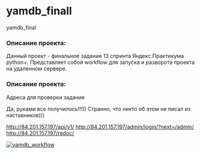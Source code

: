 # yamdb_finall
yamdb_final

### Описание проекта:
Данный проект - финальное задание 13 спринта Яндекс.Практикума python+.
Представляет собой workflow для запуска и разворота проекта на удаленном сервере.

### Описание проекта:
Адреса для проверки задания

Да, руками все получилось!!!)) Странно, что никто об этом не писал из наставников)))

http://84.201.157.197/api/v1/
http://84.201.157.197/admin/login/?next=/admin/
http://84.201.157.197/redoc/

[![yamdb_workflow](https://github.com/sea-dot-ya/yamdb_final/actions/workflows/yamdb_workflow.yml/badge.svg)](https://github.com/sea-dot-ya/yamdb_final/actions/workflows/yamdb_workflow.yml)
